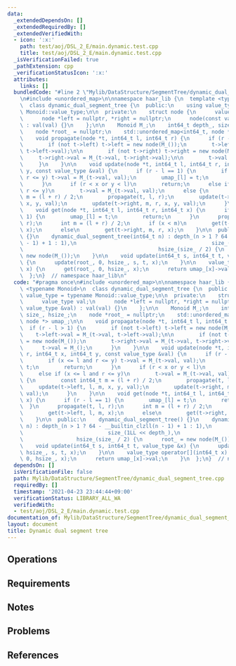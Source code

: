 ```yaml
---
data:
  _extendedDependsOn: []
  _extendedRequiredBy: []
  _extendedVerifiedWith:
  - icon: ':x:'
    path: test/aoj/DSL_2_E/main.dynamic.test.cpp
    title: test/aoj/DSL_2_E/main.dynamic.test.cpp
  _isVerificationFailed: true
  _pathExtension: cpp
  _verificationStatusIcon: ':x:'
  attributes:
    links: []
  bundledCode: "#line 2 \"Mylib/DataStructure/SegmentTree/dynamic_dual_segment_tree.cpp\"\
    \n#include <unordered_map>\n\nnamespace haar_lib {\n  template <typename Monoid>\n\
    \  class dynamic_dual_segment_tree {\n  public:\n    using value_type = typename\
    \ Monoid::value_type;\n\n  private:\n    struct node {\n      value_type val;\n\
    \      node *left = nullptr, *right = nullptr;\n      node(const value_type &val)\
    \ : val(val) {}\n    };\n\n    Monoid M_;\n    int64_t depth_, size_, hsize_;\n\
    \    node *root_ = nullptr;\n    std::unordered_map<int64_t, node *> umap_;\n\n\
    \    void propagate(node *t, int64_t l, int64_t r) {\n      if (r - l > 1) {\n\
    \        if (not t->left) t->left = new node(M_());\n        t->left->val = M_(t->val,\
    \ t->left->val);\n\n        if (not t->right) t->right = new node(M_());\n   \
    \     t->right->val = M_(t->val, t->right->val);\n\n        t->val = M_();\n \
    \     }\n    }\n\n    void update(node *t, int64_t l, int64_t r, int64_t x, int64_t\
    \ y, const value_type &val) {\n      if (r - l == 1) {\n        if (x <= l and\
    \ r <= y) t->val = M_(t->val, val);\n        umap_[l] = t;\n        return;\n\
    \      }\n      if (r < x or y < l)\n        return;\n      else if (x <= l and\
    \ r <= y)\n        t->val = M_(t->val, val);\n      else {\n        const int64_t\
    \ m = (l + r) / 2;\n        propagate(t, l, r);\n        update(t->left, l, m,\
    \ x, y, val);\n        update(t->right, m, r, x, y, val);\n      }\n    }\n\n\
    \    void get(node *t, int64_t l, int64_t r, int64_t x) {\n      if (r - l ==\
    \ 1) {\n        umap_[l] = t;\n        return;\n      }\n      propagate(t, l,\
    \ r);\n      int m = (l + r) / 2;\n      if (x < m)\n        get(t->left, l, m,\
    \ x);\n      else\n        get(t->right, m, r, x);\n    }\n\n  public:\n    dynamic_dual_segment_tree()\
    \ {}\n    dynamic_dual_segment_tree(int64_t n) : depth_(n > 1 ? 64 - __builtin_clzll(n\
    \ - 1) + 1 : 1),\n                                           size_(1LL << depth_),\n\
    \                                           hsize_(size_ / 2) {\n      root_ =\
    \ new node(M_());\n    }\n\n    void update(int64_t s, int64_t t, value_type &x)\
    \ {\n      update(root_, 0, hsize_, s, t, x);\n    }\n\n    value_type operator[](int64_t\
    \ x) {\n      get(root_, 0, hsize_, x);\n      return umap_[x]->val;\n    }\n\
    \  };\n}  // namespace haar_lib\n"
  code: "#pragma once\n#include <unordered_map>\n\nnamespace haar_lib {\n  template\
    \ <typename Monoid>\n  class dynamic_dual_segment_tree {\n  public:\n    using\
    \ value_type = typename Monoid::value_type;\n\n  private:\n    struct node {\n\
    \      value_type val;\n      node *left = nullptr, *right = nullptr;\n      node(const\
    \ value_type &val) : val(val) {}\n    };\n\n    Monoid M_;\n    int64_t depth_,\
    \ size_, hsize_;\n    node *root_ = nullptr;\n    std::unordered_map<int64_t,\
    \ node *> umap_;\n\n    void propagate(node *t, int64_t l, int64_t r) {\n    \
    \  if (r - l > 1) {\n        if (not t->left) t->left = new node(M_());\n    \
    \    t->left->val = M_(t->val, t->left->val);\n\n        if (not t->right) t->right\
    \ = new node(M_());\n        t->right->val = M_(t->val, t->right->val);\n\n  \
    \      t->val = M_();\n      }\n    }\n\n    void update(node *t, int64_t l, int64_t\
    \ r, int64_t x, int64_t y, const value_type &val) {\n      if (r - l == 1) {\n\
    \        if (x <= l and r <= y) t->val = M_(t->val, val);\n        umap_[l] =\
    \ t;\n        return;\n      }\n      if (r < x or y < l)\n        return;\n \
    \     else if (x <= l and r <= y)\n        t->val = M_(t->val, val);\n      else\
    \ {\n        const int64_t m = (l + r) / 2;\n        propagate(t, l, r);\n   \
    \     update(t->left, l, m, x, y, val);\n        update(t->right, m, r, x, y,\
    \ val);\n      }\n    }\n\n    void get(node *t, int64_t l, int64_t r, int64_t\
    \ x) {\n      if (r - l == 1) {\n        umap_[l] = t;\n        return;\n    \
    \  }\n      propagate(t, l, r);\n      int m = (l + r) / 2;\n      if (x < m)\n\
    \        get(t->left, l, m, x);\n      else\n        get(t->right, m, r, x);\n\
    \    }\n\n  public:\n    dynamic_dual_segment_tree() {}\n    dynamic_dual_segment_tree(int64_t\
    \ n) : depth_(n > 1 ? 64 - __builtin_clzll(n - 1) + 1 : 1),\n                \
    \                           size_(1LL << depth_),\n                          \
    \                 hsize_(size_ / 2) {\n      root_ = new node(M_());\n    }\n\n\
    \    void update(int64_t s, int64_t t, value_type &x) {\n      update(root_, 0,\
    \ hsize_, s, t, x);\n    }\n\n    value_type operator[](int64_t x) {\n      get(root_,\
    \ 0, hsize_, x);\n      return umap_[x]->val;\n    }\n  };\n}  // namespace haar_lib\n"
  dependsOn: []
  isVerificationFile: false
  path: Mylib/DataStructure/SegmentTree/dynamic_dual_segment_tree.cpp
  requiredBy: []
  timestamp: '2021-04-23 23:44:44+09:00'
  verificationStatus: LIBRARY_ALL_WA
  verifiedWith:
  - test/aoj/DSL_2_E/main.dynamic.test.cpp
documentation_of: Mylib/DataStructure/SegmentTree/dynamic_dual_segment_tree.cpp
layout: document
title: Dynamic dual segment tree
---
```


## Operations

## Requirements

## Notes

## Problems

## References
